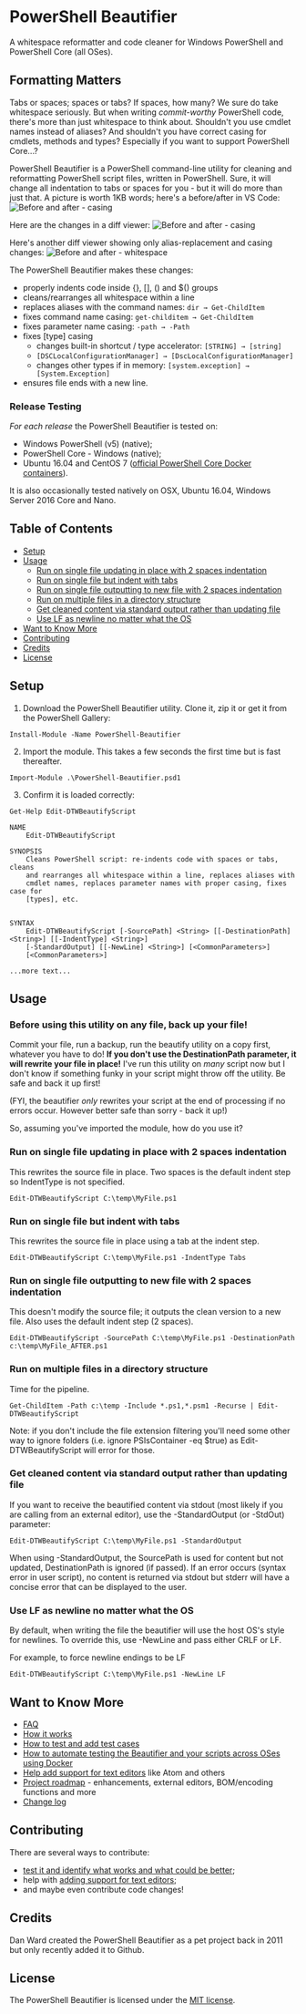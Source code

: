 # PowerShell Beautifier

A whitespace reformatter and code cleaner for Windows PowerShell and PowerShell Core (all OSes).

## Formatting Matters

Tabs or spaces; spaces or tabs?  If spaces, how many?  We sure do take whitespace seriously.  But when writing *commit-worthy* PowerShell code, there's more than just whitespace to think about.  Shouldn't you use cmdlet names instead of aliases?  And shouldn't you have correct casing for cmdlets, methods and types?  Especially if you want to support PowerShell Core...?

PowerShell Beautifier is a PowerShell command-line utility for cleaning and reformatting PowerShell script files, written in PowerShell.  Sure, it will change all indentation to tabs or spaces for you - but it will do more than just that.  A picture is worth 1KB words; here's a before/after in VS Code:
![Before and after - casing](docs/BeforeAfterVSCode.png)

Here are the changes in a diff viewer:
![Before and after - casing](docs/Compare_Whitespace.png)

Here's another diff viewer showing only alias-replacement and casing changes:
![Before and after - whitespace](docs/Compare_CaseChanges.png)


The PowerShell Beautifier makes these changes:
* properly indents code inside {}, [], () and $() groups
* cleans/rearranges all whitespace within a line
* replaces aliases with the command names: ```dir → Get-ChildItem```
* fixes command name casing: ```get-childitem → Get-ChildItem```
* fixes parameter name casing: ```-path → -Path```
* fixes [type] casing
	* changes built-in shortcut / type accelerator: ```[STRING] → [string]```
    *   ```[DSCLocalConfigurationManager] → [DscLocalConfigurationManager]```
	* changes other types if in memory: ```[system.exception] → [System.Exception]```
* ensures file ends with a new line.


### Release Testing
*For each release* the PowerShell Beautifier is tested on:
* Windows PowerShell (v5) (native);
* PowerShell Core - Windows (native);
* Ubuntu 16.04 and CentOS 7 ([official PowerShell Core Docker containers](https://hub.docker.com/r/microsoft/powershell/tags/)).

It is also occasionally tested natively on OSX, Ubuntu 16.04, Windows Server 2016 Core and Nano.


## Table of Contents
* [Setup](#setup)
* [Usage](#usage)
	* [Run on single file updating in place with 2 spaces indentation](#run-on-single-file-updating-in-place-with-2-spaces-indentation)
	* [Run on single file but indent with tabs](#run-on-single-file-but-indent-with-tabs)
	* [Run on single file outputting to new file with 2 spaces indentation](#run-on-single-file-outputting-to-new-file-with-2-spaces-indentation)
	* [Run on multiple files in a directory structure](#run-on-multiple-files-in-a-directory-structure)
    * [Get cleaned content via standard output rather than updating file](#get-cleaned-content-via-standard-output-rather-than-updating-file)
    * [Use LF as newline no matter what the OS](#use-lf-as-newline-no-matter-what-the-os)
* [Want to Know More](#want-to-know-more)
* [Contributing](#contributing)
* [Credits](#credits)
* [License](#license)


## Setup
1. Download the PowerShell Beautifier utility. Clone it, zip it or get it from the PowerShell Gallery:
```
Install-Module -Name PowerShell-Beautifier
```
2. Import the module.  This takes a few seconds the first time but is fast thereafter.
```
Import-Module .\PowerShell-Beautifier.psd1
```
3. Confirm it is loaded correctly:
```
Get-Help Edit-DTWBeautifyScript

NAME
    Edit-DTWBeautifyScript

SYNOPSIS
    Cleans PowerShell script: re-indents code with spaces or tabs, cleans
    and rearranges all whitespace within a line, replaces aliases with
    cmdlet names, replaces parameter names with proper casing, fixes case for
    [types], etc.


SYNTAX
    Edit-DTWBeautifyScript [-SourcePath] <String> [[-DestinationPath] <String>] [[-IndentType] <String>]
    [-StandardOutput] [[-NewLine] <String>] [<CommonParameters>]
    [<CommonParameters>]

...more text...

```


## Usage

### Before using this utility on any file, back up your file!  
Commit your file, run a backup, run the beautify utility on a copy first, whatever you have to do!  **If you don't use the DestinationPath parameter, it will rewrite your file in place!** I've run this utility on *many* script now but I don't know if something funky in your script might throw off the utility.  Be safe and back it up first!

(FYI, the beautifier *only* rewrites your script at the end of processing if no errors occur.  However better safe than sorry - back it up!)


So, assuming you've imported the module, how do you use it?

### Run on single file updating in place with 2 spaces indentation
This rewrites the source file in place.  Two spaces is the default indent step so IndentType is not specified.
```
Edit-DTWBeautifyScript C:\temp\MyFile.ps1
```

### Run on single file but indent with tabs
This rewrites the source file in place using a tab at the indent step.
```
Edit-DTWBeautifyScript C:\temp\MyFile.ps1 -IndentType Tabs
```

### Run on single file outputting to new file with 2 spaces indentation
This doesn't modify the source file; it outputs the clean version to a new file.  Also uses the default indent step (2 spaces).
```
Edit-DTWBeautifyScript -SourcePath C:\temp\MyFile.ps1 -DestinationPath c:\temp\MyFile_AFTER.ps1
```

### Run on multiple files in a directory structure
Time for the pipeline.
```
Get-ChildItem -Path c:\temp -Include *.ps1,*.psm1 -Recurse | Edit-DTWBeautifyScript
```

Note: if you don't include the file extension filtering you'll need some other way to ignore folders (i.e. ignore PSIsContainer -eq $true) as Edit-DTWBeautifyScript will error for those.

### Get cleaned content via standard output rather than updating file
If you want to receive the beautified content via stdout (most likely if you are calling from an external editor), use the -StandardOutput (or -StdOut) parameter:
```
Edit-DTWBeautifyScript C:\temp\MyFile.ps1 -StandardOutput
```

When using -StandardOutput, the SourcePath is used for content but not updated, DestinationPath is ignored (if passed).  If an error occurs (syntax error in user script), no content is returned via stdout but stderr will have a concise error that can be displayed to the user.

### Use LF as newline no matter what the OS
By default, when writing the file the beautifier will use the host OS's style for newlines.  To override this, use -NewLine and pass either CRLF or LF.

For example, to force newline endings to be LF
```
Edit-DTWBeautifyScript C:\temp\MyFile.ps1 -NewLine LF
```




## Want to Know More
* [FAQ](docs/FAQ.md)
* [How it works](docs/HowItWorks.md)
* [How to test and add test cases](docs/Testing.md)
* [How to automate testing the Beautifier and your scripts across OSes using Docker](test/Automation/README.md)
* [Help add support for text editors](docs/ExternalEditors.md) like Atom and others
* [Project roadmap](docs/Roadmap.md) - enhancements, external editors, BOM/encoding functions and more
* [Change log](docs/ChangeLog.md)


## Contributing
There are several ways to contribute: 
* [test it and identify what works and what could be better](docs/Testing.md);
* help with [adding support for text editors](docs/ExternalEditors.md);
* and maybe even contribute code changes!


## Credits
Dan Ward created the PowerShell Beautifier as a pet project back in 2011 but only recently added it to Github.


## License
The PowerShell Beautifier is licensed under the [MIT license](LICENSE).
